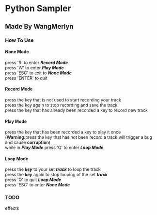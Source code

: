 # Python Sampler
## Made By WangMerlyn
### How To Use
#### None Mode
press 'R' to enter ***Record Mode***\
press 'W' to enter ***Play Mode***\
press 'ESC' to exit to ***None Mode***\
press 'ENTER' to quit
#### Record Mode
press the key that is not used to start recording your track\
press the key again to stop recording and save the track\
press the key that has already been recorded a key to record new track 
#### Play Mode
press the key that has been recorded a key to play it once\
(**Warning**:press the key that has not been record a track will trigger a bug and cause **corruption**)\
while in ***Play Mode*** press 'Q' to enter ***Loop Mode***
#### Loop Mode
press the ***key*** to your set ***track*** to loop the track\
press the ***key*** again to stop looping of the set ***track***\
press 'Q' to quit ***Loop Mode***\
press 'ESC' to enter ***None Mode***
### TODO
effects
